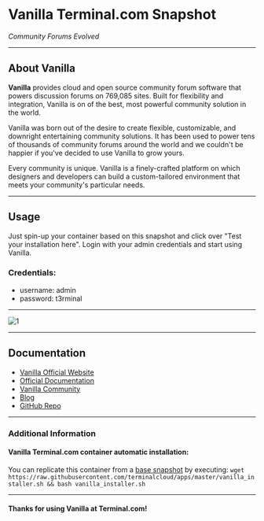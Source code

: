 # **Vanilla** Terminal.com Snapshot
*Community Forums Evolved*

---

## About Vanilla
**Vanilla** provides cloud and open source community forum software that powers discussion forums on 769,085 sites. Built for flexibility and integration, Vanilla is on of the best, most powerful community solution in the world.

Vanilla was born out of the desire to create flexible, customizable, and downright entertaining community solutions. It has been used to power tens of thousands of community forums around the world and we couldn't be happier if you've decided to use Vanilla to grow yours.

Every community is unique. Vanilla is a finely-crafted platform on which designers and developers can build a custom-tailored environment that meets your community's particular needs.


---

## Usage

Just spin-up your container based on this snapshot and click over "Test your installation here".
Login with your admin credentials and start using Vanilla.


### Credentials:

- username: admin
- password: t3rminal


---

![1](http://blog.vanillaforums.com/wp-content/uploads/2014/10/seo-vanilla-forums.png)

---

## Documentation
- [Vanilla Official Website](http://vanillaforums.org/)
- [Official Documentation](http://vanillaforums.org/docs)
- [Vanilla Community](http://vanillaforums.org/discussions)
- [Blog](http://blog.vanillaforums.com/)
- [GitHub Repo](https://github.com/vanilla/vanilla)

---

### Additional Information

#### Vanilla Terminal.com container automatic installation:
You can replicate this container from a [base snapshot](https://www.terminal.com/tiny/FzpHiTXG1K) by executing:
`wget https://raw.githubusercontent.com/terminalcloud/apps/master/vanilla_installer.sh && bash vanilla_installer.sh`

---

#### Thanks for using Vanilla at Terminal.com!
